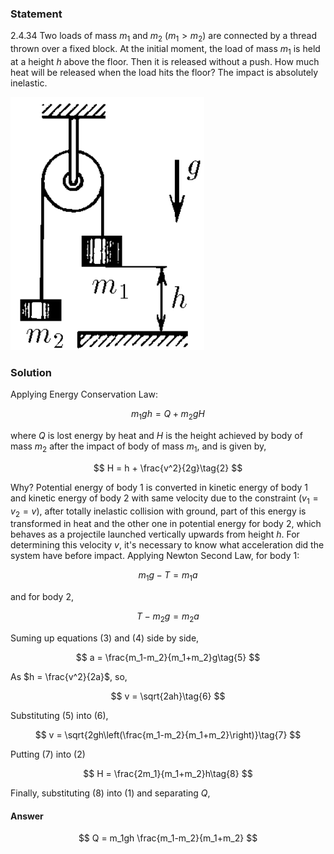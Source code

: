 ###  Statement

$2.4.34$ Two loads of mass $m_1$ and $m_2$ ($m_1 > m_2$) are connected by a thread thrown over a fixed block. At the initial moment, the load of mass $m_1$ is held at a height $h$ above the floor. Then it is released without a push. How much heat will be released when the load hits the floor? The impact is absolutely inelastic.

![ For problem $2.4.34$ |310x405, 25%](../../img/2.4.34/statement.png)

### Solution

Applying Energy Conservation Law:

$$
m_1 g h = Q + m_2 g H\tag{1}
$$

where $Q$ is lost energy by heat and $H$ is the height achieved by body of mass $m_2$ after the impact of body of mass $m_1$, and is given by,

$$
H = h + \frac{v^2}{2g}\tag{2}
$$

Why? Potential energy of body 1 is converted in kinetic energy of body 1 and kinetic energy of body 2 with same velocity due to the constraint ($v_1=v_2=v$), after totally inelastic collision with ground, part of this energy is transformed in heat and the other one in potential energy for body 2, which behaves as a projectile launched vertically upwards from height $h$. For determining this velocity $v$, it's necessary to know what acceleration did the system have before impact. Applying Newton Second Law, for body 1:

$$
m_1 g - T = m_1 a \tag{3}
$$

and for body 2,

$$
T - m_2 g = m_2 a\tag{4}
$$

Suming up equations (3) and (4) side by side,

$$
a = \frac{m_1-m_2}{m_1+m_2}g\tag{5}
$$

As $h = \frac{v^2}{2a}$, so,

$$
v = \sqrt{2ah}\tag{6}
$$

Substituting (5) into (6),

$$
v = \sqrt{2gh\left(\frac{m_1-m_2}{m_1+m_2}\right)}\tag{7}
$$

Putting (7) into (2)

$$
H = \frac{2m_1}{m_1+m_2}h\tag{8}
$$

Finally, substituting (8) into (1) and separating $Q$,

#### Answer

$$
Q = m_1gh \frac{m_1-m_2}{m_1+m_2}
$$